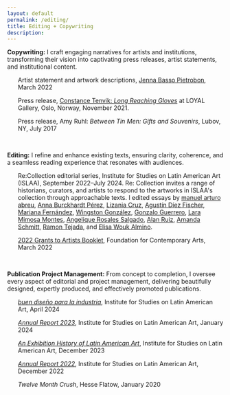 ```yaml
---
layout: default
permalink: /editing/
title: Editing + Copywriting
description:
---
```

<p><b>Copywriting:</b> I craft engaging narratives for artists and institutions, transforming their vision into captivating press releases, artist statements, and institutional content.</p>  

<p style="margin-left: 25px;">Artist statement and artwork descriptions, <a href="http://www.jennabassopietrobon.com/" target="_blank" rel="noopener">Jenna Basso Pietrobon</a>, March 2022</p>
<p style="margin-left: 25px;">Press release, <a href="https://www.loyalgallery.com/exhibitions/long-reaching-gloves/" target="_blank" rel="noopener">Constance Tenvik: <i>Long Reaching Gloves</i></a> at LOYAL Gallery, Oslo, Norway, November 2021.</p>
<p style="margin-left: 25px;">Press release, Amy Ruhl: <i>Between Tin Men: Gifts and Souvenirs</i>, Lubov, NY, July 2017</p>

<br>

<p><b>Editing:</b> I refine and enhance existing texts, ensuring clarity, coherence, and a seamless reading experience that resonates with audiences.</p>
<p style="margin-left: 25px;">Re:Collection editorial series, Institute for Studies on Latin American Art (ISLAA), September 2022–July 2024. Re: Collection invites a range of historians, curators, and artists to respond to the artworks in ISLAA's collection through approachable texts. I edited essays by 
<a href="https://islaa.org/explore/editorial-abreu-grobet" target="_blank" rel="noopener">manuel arturo abreu</a>,
<a href="https://islaa.org/explore/editorial_burckhardt-palau" target="_blank" rel="noopener">Anna Burckhardt Pérez</a>,
<a href="https://islaa.org/explore/editorial_cruz-vicuna" target="_blank" rel="noopener">Lizania Cruz</a>,
<a href="https://islaa.org/explore/a-dance-of-bodies-and-machines-leopoldo-malers-crane" target="_blank" rel="noopener">Agustín Díez Fischer</a>,
<a href="https://islaa.org/explore/toward-a-poetics-of-multiplicity--on-juan-carlos-romeros" target="_blank" rel="noopener">Mariana Fernández</a>,
<a href="https://islaa.org/explore/garments-knots-and-high-tide-three-poems" target="_blank" rel="noopener">Wingston González</a>,
<a href="https://islaa.org/explore/editorial-guerrero-gimenez" target="_blank" rel="noopener">Gonzalo Guerrero</a>,
<a href="https://islaa.org/explore/editorial_montes-centurion" target="_blank" rel="noopener">Lara Mimosa Montes</a>,
<a href="https://islaa.org/explore/editorial_salgado-mayer" target="_blank" rel="noopener">Angelique Rosales Salgado</a>,
<a href="https://islaa.org/explore/editorial_ruiz-escombros" target="_blank" rel="noopener">Alan Ruiz</a>,
<a href="https://islaa.org/explore/in-plane-sight" target="_blank" rel="noopener">Amanda Schmitt</a>,
<a href="https://islaa.org/explore/editorial_tejada-graphicdesign" target="_blank" rel="noopener">Ramon Tejada</a>, and
<a href="https://islaa.org/explore/editorial_woukalmino-lara" target="_blank" rel="noopener">Elisa Wouk Almino</a>.











<p style="margin-left: 25px;"><a href="https://www.foundationforcontemporaryarts.org/recipients/?year=2022&page=1" target="_blank" rel="noopener">2022 Grants to Artists Booklet</a>, Foundation for Contemporary Arts, March 2022</p>

<br>

<p><b>Publication Project Management:</b> From concept to completion, I oversee every aspect of editorial and project management, delivering beautifully designed, expertly produced, and effectively promoted publications.</p>

<p style="margin-left: 25px;"><a href="https://islaa.org/bookshop/buen-diseno-para-la-industria" target="_blank" rel="noopener"><i>buen diseño para la industria</i></a>, Institute for Studies on Latin American Art, April 2024</p>

<p style="margin-left: 25px;"><a href="https://islaa.cdn.prismic.io/islaa/2783101c-7018-4a08-9bba-468eadca36d5_ISLAA-Annual-Report_2023_F-6.pdf" target="_blank" rel="noopener"><i>Annual Report 2023</i></a>, Institute for Studies on Latin American Art, January 2024</p>

<p style="margin-left: 25px;"><a href="https://islaa.org/bookshop/an-exhibition-history-of-latin-american-art" target="_blank" rel="noopener"><i>An Exhibition History of Latin American Art</i></a>, Institute for Studies on Latin American Art, December 2023</p>

<p style="margin-left: 25px;"><a href="https://islaa.cdn.prismic.io/islaa/cadbc5ae-f193-45e0-a34b-3028fa4a8ff8_Annual-Report_2022.pdf" target="_blank" rel="noopener"><i>Annual Report 2022</i></a>, Institute for Studies on Latin American Art, December 2022</p>

<p style="margin-left: 25px;"><i>Twelve Month Crush</i>, Hesse Flatow, January 2020</p>
